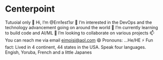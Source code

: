 # Centerpoint
Tutuoial only
👋 Hi, I’m @Ern1est1sr
👀 I’m interested in the DevOps and the technology advancement going on around the world
🌱 I’m currently learning to build code and AI/ML
💞️ I’m looking to collaborate on various projects
📫 You can reach me via email eimoisi@aol.com
😄 Pronouns: ...He/HE
⚡ Fun fact: Lived in 4 continent, 44 states in the USA. Speak four languages. Engish, Yoruba, French and a little Japanes
